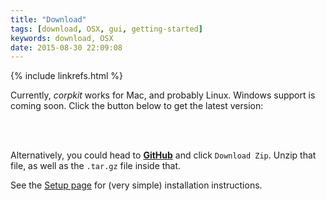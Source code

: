 ```yaml
---
title: "Download"
tags: [download, OSX, gui, getting-started]
keywords: download, OSX
date: 2015-08-30 22:09:08
---
```

{% include linkrefs.html %}

Currently, *corpkit* works for Mac, and probably Linux. Windows support is coming soon. Click the button below to get the latest version:

<br>
<center>
<td align="center" valign="bottom">
<a href="https://github.com/interrogator/corpkit-app/raw/master/corpkit-1.95.tar.gz"><i class="fa fa-download fa-5x"></i></a>
</td>
</center>
<br>

Alternatively, you could head to [**GitHub**](https://github.com/interrogator/corpkit-app) and click `Download Zip`. Unzip that file, as well as the `.tar.gz` file inside that.

See the [Setup page](doc_setup.html) for (very simple) installation instructions.
